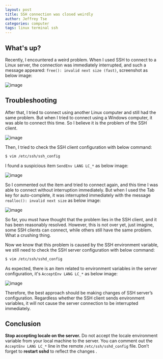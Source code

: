 ```yaml
---
layout: post
title: SSH connection was closed weirdly
author: Jeffrey Tse
categories: computer
tags: linux terminal ssh
---
```


## What's up?

Recently, I encountered a weird problem. When I used SSH to connect to a
Linux server, the connection was immediately interrupted, and such a
message appeared: `free(): invalid next size (fast)`, screenshot as
below image:

![image](https://user-images.githubusercontent.com/9413601/94004074-b5002f80-fdce-11ea-9ea9-774a614cd4b4.png)

## Troubleshooting

After that, I tried to connect using another Linux computer and still had
the same problem. But when I tried to connect using a Windows computer, it
was able to connect this time. So I believe it is the problem of the SSH
client.

![image](https://user-images.githubusercontent.com/9413601/94095040-752f5b80-fe53-11ea-8a10-cfa7a273350f.png)

Then, I tried to check the SSH client configuration with below command:

```bash
$ vim /etc/ssh/ssh_config
```

I found a suspicious item `SendEnv LANG LC_*` as below image:

![image](https://user-images.githubusercontent.com/9413601/94005258-9ac75100-fdd0-11ea-940f-3d8630b6cfb0.png)

So I commented out the item and tried to connect again, and this time I was
able to connect without interruption immediately. But when I used the Tab
key for auto-complete, it was interrupted immediately with the message
`realloc(): invalid next size` as below image:

![image](https://user-images.githubusercontent.com/9413601/94099494-a6148e00-fe5d-11ea-904c-ff65e73f6fe4.png)

So far, you must have thought that the problem lies in the SSH client, and
it has been reasonably resolved. However, this is not over yet, just imagine,
some SSH clients can connect, while others still have the same problem.
What a crushing thing.

Now we know that this problem is caused by the SSH environment variable, we
still need to check the SSH server configuration with below command:

```bash
$ vim /etc/ssh/sshd_config
```

As expected, there is an item related to environment variables in the server
configuration, it's `AcceptEnv LANG LC_*` as below image:

![image](https://user-images.githubusercontent.com/9413601/94004989-242a5380-fdd0-11ea-91bf-e1cb33d4cc8b.png)

Therefore, the best approach should be making changes of SSH server’s
configuration. Regardless whether the SSH client sends environment
variables, it will not cause the server connection to be interrupted
immediately.

## Conclusion

**Stop accepting locale on the server.** Do not accept the locale environment
variable from your local machine to the server. You can comment out the
`AcceptEnv LANG LC_*` line in the remote `/etc/ssh/sshd_config` file.
Don’t forget to **restart sshd** to reflect the changes .

